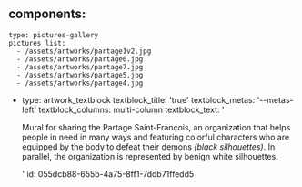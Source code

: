 components:
  -
    type: pictures-gallery
    pictures_list:
      - /assets/artworks/partage1v2.jpg
      - /assets/artworks/partage6.jpg
      - /assets/artworks/partage7.jpg
      - /assets/artworks/partage5.jpg
      - /assets/artworks/partage4.jpg
  -
    type: artwork_textblock
    textblock_title: 'true'
    textblock_metas: '--metas-left'
    textblock_columns: multi-column
    textblock_text: '<p>Mural for sharing the Partage Saint-François, an organization that helps people in need in many ways and featuring colorful characters who are equipped by the body to defeat their demons <em>(black silhouettes)</em>. In parallel, the organization is represented by benign white silhouettes.</p>'
id: 055dcb88-655b-4a75-8ff1-7ddb71ffedd5
